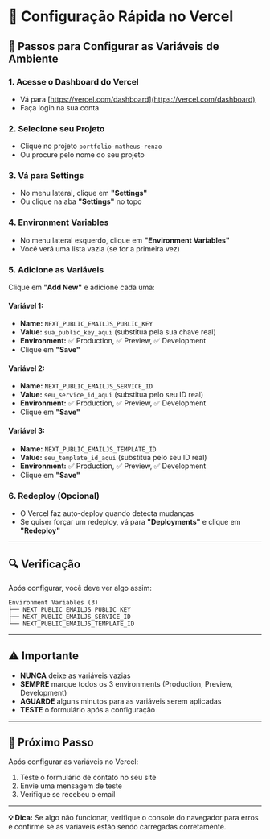 # 🚀 Configuração Rápida no Vercel

## 📍 Passos para Configurar as Variáveis de Ambiente

### 1. Acesse o Dashboard do Vercel
- Vá para [https://vercel.com/dashboard](https://vercel.com/dashboard)
- Faça login na sua conta

### 2. Selecione seu Projeto
- Clique no projeto `portfolio-matheus-renzo`
- Ou procure pelo nome do seu projeto

### 3. Vá para Settings
- No menu lateral, clique em **"Settings"**
- Ou clique na aba **"Settings"** no topo

### 4. Environment Variables
- No menu lateral esquerdo, clique em **"Environment Variables"**
- Você verá uma lista vazia (se for a primeira vez)

### 5. Adicione as Variáveis
Clique em **"Add New"** e adicione cada uma:

#### Variável 1:
- **Name:** `NEXT_PUBLIC_EMAILJS_PUBLIC_KEY`
- **Value:** `sua_public_key_aqui` (substitua pela sua chave real)
- **Environment:** ✅ Production, ✅ Preview, ✅ Development
- Clique em **"Save"**

#### Variável 2:
- **Name:** `NEXT_PUBLIC_EMAILJS_SERVICE_ID`
- **Value:** `seu_service_id_aqui` (substitua pelo seu ID real)
- **Environment:** ✅ Production, ✅ Preview, ✅ Development
- Clique em **"Save"**

#### Variável 3:
- **Name:** `NEXT_PUBLIC_EMAILJS_TEMPLATE_ID`
- **Value:** `seu_template_id_aqui` (substitua pelo seu ID real)
- **Environment:** ✅ Production, ✅ Preview, ✅ Development
- Clique em **"Save"**

### 6. Redeploy (Opcional)
- O Vercel faz auto-deploy quando detecta mudanças
- Se quiser forçar um redeploy, vá para **"Deployments"** e clique em **"Redeploy"**

---

## 🔍 Verificação

Após configurar, você deve ver algo assim:

```
Environment Variables (3)
├── NEXT_PUBLIC_EMAILJS_PUBLIC_KEY
├── NEXT_PUBLIC_EMAILJS_SERVICE_ID
└── NEXT_PUBLIC_EMAILJS_TEMPLATE_ID
```

---

## ⚠️ Importante

- **NUNCA** deixe as variáveis vazias
- **SEMPRE** marque todos os 3 environments (Production, Preview, Development)
- **AGUARDE** alguns minutos para as variáveis serem aplicadas
- **TESTE** o formulário após a configuração

---

## 🎯 Próximo Passo

Após configurar as variáveis no Vercel:
1. Teste o formulário de contato no seu site
2. Envie uma mensagem de teste
3. Verifique se recebeu o email

---

**💡 Dica:** Se algo não funcionar, verifique o console do navegador para erros e confirme se as variáveis estão sendo carregadas corretamente.
